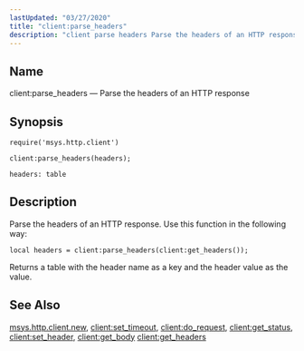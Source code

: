 ```yaml
---
lastUpdated: "03/27/2020"
title: "client:parse_headers"
description: "client parse headers Parse the headers of an HTTP response client parse headers headers Parse the headers of an HTTP response Use this function in the following way Returns a table with the header name as a key and the header value as the value msys http client new client..."
---
```


<a name="lua.ref.client_parse_headers"></a> 
## Name

client:parse_headers — Parse the headers of an HTTP response

<a name="idp15325152"></a> 
## Synopsis

`require('msys.http.client')`

`client:parse_headers(headers);`

`headers: table`<a name="idp15328864"></a> 
## Description

Parse the headers of an HTTP response. Use this function in the following way:

`local headers = client:parse_headers(client:get_headers());`

Returns a table with the header name as a key and the header value as the value.

<a name="idp15331584"></a> 
## See Also

[msys.http.client.new](/momentum/4/lua/ref-msys-http-client-new), [client:set_timeout](/momentum/4/lua/ref-client-set-timeout), [client:do_request](/momentum/4/lua/ref-client-do-request), [client:get_status](/momentum/4/lua/ref-client-get-status), [client:set_header](/momentum/4/lua/ref-client-set-header), [client:get_body](/momentum/4/lua/ref-client-get-body) [client:get_headers](/momentum/4/lua/ref-client-get-headers)